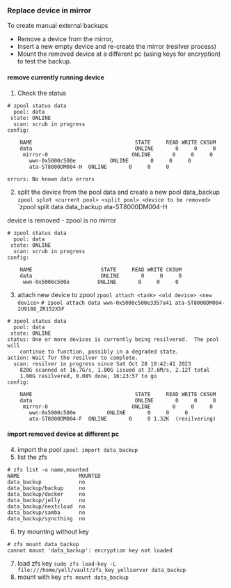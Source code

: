 ### Replace device in mirror
To create manual external backups
- Remove a device from the mirror,
- Insert a new empty device and re-create the mirror (resilver process)
- Mount the removed device at a different pc (using keys for encryption) to test the backup.

#### remove currently running device
1. Check the status
```
# zpool status data
  pool: data
 state: ONLINE
  scan: scrub in progress
config:

	NAME                                 STATE     READ WRITE CKSUM
	data                                 ONLINE       0     0     0
	 mirror-0                           ONLINE       0     0     0
	   wwn-0x5000c500e           ONLINE       0     0     0
	   ata-ST8000DM004-H  ONLINE       0     0     0

errors: No known data errors
```

2. split the device from the pool data and create a new pool data_backup
`zpool splot <current pool> <split pool> <device to be removed>`
`zpool split data data_backup ata-ST8000DM004-H

device is removed - zpool is no mirror
```
# zpool status data
  pool: data
 state: ONLINE
  scan: scrub in progress
config:

	NAME                      STATE     READ WRITE CKSUM
	data                      ONLINE       0     0     0
	 wwn-0x5000c500e         ONLINE       0     0     0
```

3. attach new device to zpool
`zpool attach <tank> <old device> <new device>`
`# zpool attach data wwn-0x5000c500e3357a41 ata-ST8000DM004-2U9188_ZR152X5F`

```
# zpool status data
  pool: data
 state: ONLINE
status: One or more devices is currently being resilvered.  The pool will
	continue to function, possibly in a degraded state.
action: Wait for the resilver to complete.
  scan: resilver in progress since Sat Oct 28 10:42:41 2023
	820G scanned at 16.7G/s, 1.80G issued at 37.6M/s, 2.12T total
	1.80G resilvered, 0.08% done, 16:23:57 to go
config:

	NAME                                 STATE     READ WRITE CKSUM
	data                                 ONLINE       0     0     0
	 mirror-0                           ONLINE       0     0     0
	   wwn-0x5000c500e          ONLINE       0     0     0
	   ata-ST8000DM004-F  ONLINE       0     0 1.32K  (resilvering)
```
#### import removed device at different pc
4. import the pool
`zpool import data_backup`
5. list the zfs 
```
# zfs list -o name,mounted
NAME                   MOUNTED
data_backup            no
data_backup/backup     no
data_backup/docker     no
data_backup/jelly      no
data_backup/nextcloud  no
data_backup/samba      no
data_backup/syncthing  no
```
6. try mounting without key
```
# zfs mount data_backup
cannot mount 'data_backup': encryption key not loaded
```
7. load zfs key
`sudo zfs load-key -L file:///home/yell/vault/zfs_key_yellserver data_backup`
8. mount with key `zfs mount data_backup`
